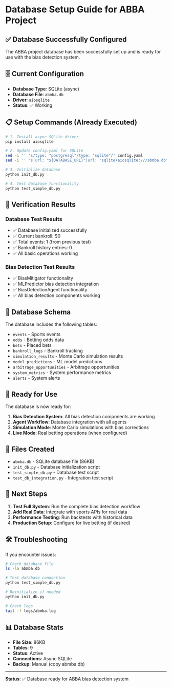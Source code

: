 # Database Setup Guide for ABBA Project

## ✅ Database Successfully Configured

The ABBA project database has been successfully set up and is ready for use with the bias detection system.

## 🗄️ Current Configuration

- **Database Type**: SQLite (async)
- **Database File**: `abmba.db`
- **Driver**: `aiosqlite`
- **Status**: ✅ Working

## 📋 Setup Commands (Already Executed)

```bash
# 1. Install async SQLite driver
pip install aiosqlite

# 2. Update config.yaml for SQLite
sed -i '' 's/type: "postgresql"/type: "sqlite"/' config.yaml
sed -i '' 's|url: "${DATABASE_URL}"|url: "sqlite+aiosqlite:///abmba.db"|' config.yaml

# 3. Initialize database
python init_db.py

# 4. Test database functionality
python test_simple_db.py
```

## 🧪 Verification Results

### Database Test Results
- ✅ Database initialized successfully
- ✅ Current bankroll: $0
- ✅ Total events: 1 (from previous test)
- ✅ Bankroll history entries: 0
- ✅ All basic operations working

### Bias Detection Test Results
- ✅ BiasMitigator functionality
- ✅ MLPredictor bias detection integration
- ✅ BiasDetectionAgent functionality
- ✅ All bias detection components working

## 🔧 Database Schema

The database includes the following tables:
- `events` - Sports events
- `odds` - Betting odds data
- `bets` - Placed bets
- `bankroll_logs` - Bankroll tracking
- `simulation_results` - Monte Carlo simulation results
- `model_predictions` - ML model predictions
- `arbitrage_opportunities` - Arbitrage opportunities
- `system_metrics` - System performance metrics
- `alerts` - System alerts

## 🚀 Ready for Use

The database is now ready for:

1. **Bias Detection System**: All bias detection components are working
2. **Agent Workflow**: Database integration with all agents
3. **Simulation Mode**: Monte Carlo simulations with bias corrections
4. **Live Mode**: Real betting operations (when configured)

## 📁 Files Created

- `abmba.db` - SQLite database file (86KB)
- `init_db.py` - Database initialization script
- `test_simple_db.py` - Database test script
- `test_db_integration.py` - Integration test script

## 🔄 Next Steps

1. **Test Full System**: Run the complete bias detection workflow
2. **Add Real Data**: Integrate with sports APIs for real data
3. **Performance Testing**: Run backtests with historical data
4. **Production Setup**: Configure for live betting (if desired)

## 🛠️ Troubleshooting

If you encounter issues:

```bash
# Check database file
ls -la abmba.db

# Test database connection
python test_simple_db.py

# Reinitialize if needed
python init_db.py

# Check logs
tail -f logs/abmba.log
```

## 📊 Database Stats

- **File Size**: 86KB
- **Tables**: 9
- **Status**: Active
- **Connections**: Async SQLite
- **Backup**: Manual (copy abmba.db)

---

**Status**: ✅ Database ready for ABBA bias detection system 